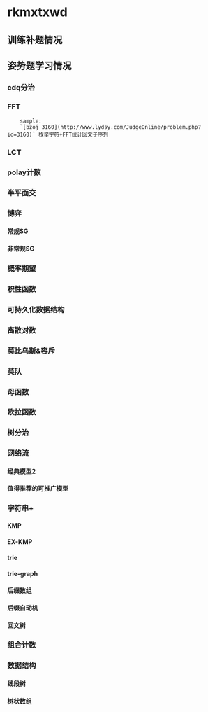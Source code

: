 # rkmxtxwd

## 训练补题情况

## 姿势题学习情况

### cdq分治

### FFT
		sample:
		`[bzoj 3160](http://www.lydsy.com/JudgeOnline/problem.php?id=3160)` 枚举字符+FFT统计回文子序列

### LCT

### polay计数

### 半平面交

### 博弈

#### 常规SG

#### 非常规SG

### 概率期望

### 积性函数

### 可持久化数据结构

### 离散对数

### 莫比乌斯&容斥

### 莫队

### 母函数

### 欧拉函数

### 树分治

### 网络流

#### 经典模型2

#### 值得推荐的可推广模型

### 字符串+

#### KMP

#### EX-KMP

#### trie

#### trie-graph

#### 后缀数组

#### 后缀自动机

#### 回文树

### 组合计数

### 数据结构

#### 线段树

#### 树状数组

